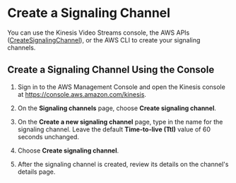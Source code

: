 # Create a Signaling Channel<a name="gs-createchannel"></a>

You can use the Kinesis Video Streams console, the AWS APIs \([CreateSignalingChannel](https://docs.aws.amazon.com/kinesisvideostreams/latest/dg/API_CreateSignalingChannel.html)\), or the AWS CLI to create your signaling channels\.

## Create a Signaling Channel Using the Console<a name="gs-createchannel-console"></a>

1. Sign in to the AWS Management Console and open the Kinesis console at [https://console\.aws\.amazon\.com/kinesis](https://console.aws.amazon.com/kinesis)\.

1. On the **Signaling channels** page, choose **Create signaling channel**\.

1. On the **Create a new signaling channel** page, type in the name for the signaling channel\. Leave the default **Time\-to\-live \(Ttl\)** value of 60 seconds unchanged\. 

1. Choose **Create signaling channel**\.

1. After the signaling channel is created, review its details on the channel's details page\.